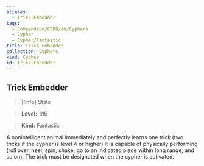 ```yaml
---
aliases:
  - Trick Embedder
tags:
  - Compendium/CSRD/en/Cyphers
  - Cypher
  - Cypher/Fantastic
title: Trick Embedder
collection: Cyphers
kind: Cypher
id: Trick-Embedder
---
```

## Trick Embedder    
>[!info] Stats    
> **Level:** 1d6    
> **Kind:** Fantastic  
    
A nonintelligent animal immediately and perfectly learns one trick (two tricks if the cypher is level 4 or higher) it is capable of physically performing (roll over, heel, spin, shake, go to an indicated place within long range, and so on). The trick must be designated when the cypher is activated.
